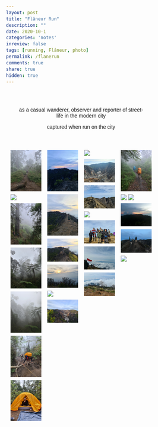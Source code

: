 ```yaml
---
layout: post
title: "Flâneur Run"
description: ""
date: 2020-10-1
categories: 'notes'
inreview: false
tags: [running, Flâneur, photo]
permalink: /flanerun
comments: true
share: true
hidden: true
---
```


<style>
* {
  box-sizing: border-box;
}

body {
  margin: 0;
  font-family: Arial;
}

.header {
  text-align: center;
  padding: 32px;
}

.row {
  display: -ms-flexbox; /* IE10 */
  display: flex;
  -ms-flex-wrap: wrap; /* IE10 */
  flex-wrap: wrap;
  padding: 0 4px;
}

/* Create four equal columns that sits next to each other */
.column {
  -ms-flex: 25%; /* IE10 */
  flex: 25%;
  max-width: 25%;
  padding: 0 4px;
}

.column img {
  margin-top: 8px;
  vertical-align: middle;
  width: 100%;
}

/* Responsive layout - makes a two column-layout instead of four columns */
@media screen and (max-width: 800px) {
  .column {
    -ms-flex: 50%;
    flex: 50%;
    max-width: 50%;
  }
}

/* Responsive layout - makes the two columns stack on top of each other instead of next to each other */
@media screen and (max-width: 600px) {
  .column {
    -ms-flex: 100%;
    flex: 100%;
    max-width: 100%;
  }
}

/* Thumbnail/Spotlight */

.row > .column {
  padding: 0 8px;
}

.row:after {
  content: "";
  display: table;
  clear: both;
}

/* Create four equal columns that floats next to eachother */
.column {
  float: left;
  width: 25%;
}

/* The Modal (background) */
.modal {
  display: none;
  position: fixed;
  z-index: 1;
  padding-top: 100px;
  left: 0;
  top: 0;
  width: 100%;
  height: 100%;
  overflow: auto;
  background-color: black;
}

/* Modal Content */
.modal-content {
  position: relative;
  background-color: #fefefe;
  margin: auto;
  padding: 0;
  width: 90%;
  max-width: 1200px;
}

/* The Close Button */
.close {
  color: white;
  position: absolute;
  top: 10px;
  right: 25px;
  font-size: 35px;
  font-weight: bold;
}

.close:hover,
.close:focus {
  color: #999;
  text-decoration: none;
  cursor: pointer;
}

/* Hide the slides by default */
.mySlides {
  display: none;
}

/* Next & previous buttons */
.prev,
.next {
  cursor: pointer;
  position: absolute;
  top: 50%;
  width: auto;
  padding: 16px;
  margin-top: -50px;
  color: white;
  font-weight: bold;
  font-size: 20px;
  transition: 0.6s ease;
  border-radius: 0 3px 3px 0;
  user-select: none;
  -webkit-user-select: none;
}

/* Position the "next button" to the right */
.next {
  right: 0;
  border-radius: 3px 0 0 3px;
}

/* On hover, add a black background color with a little bit see-through */
.prev:hover,
.next:hover {
  background-color: rgba(0, 0, 0, 0.8);
}

/* Number text (1/3 etc) */
.numbertext {
  color: #f2f2f2;
  font-size: 12px;
  padding: 8px 12px;
  position: absolute;
  top: 0;
}

/* Caption text */
.caption-container {
  text-align: center;
  background-color: black;
  padding: 2px 16px;
  color: white;
}

img.demo {
  opacity: 0.6;
}

.active,
.demo:hover {
  opacity: 1;
}

img.hover-shadow {
  transition: 0.3s;
}

.hover-shadow:hover {
  box-shadow: 0 4px 8px 0 rgba(0, 0, 0, 0.2), 0 6px 20px 0 rgba(0, 0, 0, 0.19);
}

</style>

<script>
  // Open the Modal
  function openModal() {
    document.getElementById("myModal").style.display = "block";
  }
  
  // Close the Modal
  function closeModal() {
    document.getElementById("myModal").style.display = "none";
  }
  
  var slideIndex = 1;
  showSlides(slideIndex);
  
  // Next/previous controls
  function plusSlides(n) {
    showSlides(slideIndex += n);
  }
  
  // Thumbnail image controls
  function currentSlide(n) {
    showSlides(slideIndex = n);
  }
  
  function showSlides(n) {
    var i;
    var slides = document.getElementsByClassName("mySlides");
    var dots = document.getElementsByClassName("demo");
    var captionText = document.getElementById("caption");
    if (n > slides.length) {slideIndex = 1}
    if (n < 1) {slideIndex = slides.length}
    for (i = 0; i < slides.length; i++) {
      slides[i].style.display = "none";
    }
    for (i = 0; i < dots.length; i++) {
      dots[i].className = dots[i].className.replace(" active", "");
    }
    slides[slideIndex-1].style.display = "block";
    dots[slideIndex-1].className += " active";
    captionText.innerHTML = dots[slideIndex-1].alt;
  }
  </script>

<div class="header">
  <p>as a casual wanderer, observer and reporter of street-life in the modern city</p>
  <p>captured when run on the city</p>
</div>

<!-- Photo Grid -->
<div class="row"> 
  <div class="column">
    <img src="/images/adventure/dummy/20201121_144955.jpg" style="width:100%" onclick="openModal();currentSlide(1)" class="hover-shadow">
    <img src="/images/adventure/dummy/20201121_150726.jpg" style="width:100%" onclick="openModal();currentSlide(2)" class="hover-shadow">
    <img src="/images/adventure/dummy/20201121_150912.jpg" style="width:100%" onclick="openModal();currentSlide(3)" class="hover-shadow">
    <img src="/images/adventure/dummy/20201121_150930.jpg" style="width:100%" onclick="openModal();currentSlide(4)" class="hover-shadow">
    <img src="/images/adventure/dummy/20201121_151235.jpg" style="width:100%" onclick="openModal();currentSlide(5)" class="hover-shadow">
    <img src="/images/adventure/dummy/20201121_152252.jpg" style="width:100%" onclick="openModal();currentSlide(6)" class="hover-shadow">
    <img src="/images/adventure/dummy/20201121_163853.jpg" style="width:100%" onclick="openModal();currentSlide(7)" class="hover-shadow">
  </div>
  <div class="column">
    <img src="/images/adventure/dummy/20201122_051729.jpg" style="width:100%" onclick="openModal();currentSlide(8)" class="hover-shadow">
    <img src="/images/adventure/dummy/20201122_053028.jpg" style="width:100%" onclick="openModal();currentSlide(9)" class="hover-shadow">
    <img src="/images/adventure/dummy/20201122_053327.jpg" style="width:100%" onclick="openModal();currentSlide(10)" class="hover-shadow">
    <img src="/images/adventure/dummy/20201122_054128.jpg" style="width:100%" onclick="openModal();currentSlide(11)" class="hover-shadow">
    <img src="/images/adventure/dummy/20201122_060021.jpg" style="width:100%" onclick="openModal();currentSlide(12)" class="hover-shadow">
    <img src="/images/adventure/dummy/20201122_060051.jpg" style="width:100%" onclick="openModal();currentSlide(13)" class="hover-shadow">
  </div>  
  <div class="column">
    <img src="/images/adventure/dummy/20201122_072305.jpg" style="width:100%" onclick="openModal();currentSlide(14)" class="hover-shadow">
    <img src="/images/adventure/dummy/20201122_072508.jpg" style="width:100%" onclick="openModal();currentSlide(15)" class="hover-shadow">
    <img src="/images/adventure/dummy/20201122_073510.jpg" style="width:100%" onclick="openModal();currentSlide(16)" class="hover-shadow">
    <img src="/images/adventure/dummy/20201122_073601.jpg" style="width:100%" onclick="openModal();currentSlide(17)" class="hover-shadow">
    <img src="/images/adventure/dummy/20201122_075231.jpg" style="width:100%" onclick="openModal();currentSlide(18)" class="hover-shadow">
    <img src="/images/adventure/dummy/20201122_075501.jpg" style="width:100%" onclick="openModal();currentSlide(19)" class="hover-shadow">
    <img src="/images/adventure/dummy/20201122_083914.jpg" style="width:100%" onclick="openModal();currentSlide(20)" class="hover-shadow">
  </div>
  <div class="column">
    <img src="/images/adventure/dummy/20201122_145159.jpg" style="width:100%" onclick="openModal();currentSlide(21)" class="hover-shadow">
    <img src="/images/adventure/dummy/20201122_150635.jpg" style="width:100%" onclick="openModal();currentSlide(22)" class="hover-shadow">
    <img src="/images/adventure/dummy/20201122_152002.jpg" style="width:100%" onclick="openModal();currentSlide(23)" class="hover-shadow">
    <img src="/images/adventure/dummy/GOPR0031.JPG" style="width:100%" onclick="openModal();currentSlide(24)" class="hover-shadow">
    <img src="/images/adventure/dummy/GOPR0033.JPG" style="width:100%" onclick="openModal();currentSlide(25)" class="hover-shadow">
    <img src="/images/adventure/dummy/GOPR0058.JPG" style="width:100%" onclick="openModal();currentSlide(26)" class="hover-shadow">
  </div>
</div>

<!-- The Modal/LightBox -->

<!-- The Modal/Lightbox -->
<div id="myModal" class="modal">
  <span class="close cursor" onclick="closeModal()">&times;</span>
  <div class="modal-content">

    <div class="mySlides">
      <div class="numbertext">1 / 26</div>
      <img src="/images/adventure/dummy/wedding.jpg" style="width:100%">
    </div>

    <div class="mySlides">
      <div class="numbertext">2 / 26</div>
      <img src="/images/adventure/dummy/rocks.jpg" style="width:100%">
    </div>

    <div class="mySlides">
      <div class="numbertext">3 / 26</div>
      <img src="/images/adventure/dummy/falls2.jpg" style="width:100%">
    </div>

    <div class="mySlides">
      <div class="numbertext">4 / 26</div>
      <img src="/images/adventure/dummy/paris.jpg" style="width:100%">
    </div>

    <!-- Next/previous controls -->
    <a class="prev" onclick="plusSlides(-1)">&#10094;</a>
    <a class="next" onclick="plusSlides(1)">&#10095;</a>

    <!-- Caption text -->
    <div class="caption-container">
      <p id="caption"></p>
    </div>

    <!-- Thumbnail image controls -->
    <div class="column">
      <img class="demo" src="/images/adventure/dummy/wedding.jpg" onclick="currentSlide(1)" alt="Nature">
    </div>

    <div class="column">
      <img class="demo" src="/images/adventure/dummy/rocks.jpg" onclick="currentSlide(2)" alt="Snow">
    </div>

    <div class="column">
      <img class="demo" src="/images/adventure/dummy/falls2.jpg" onclick="currentSlide(3)" alt="Mountains">
    </div>

    <div class="column">
      <img class="demo" src="/images/adventure/dummy/paris.jpg" onclick="currentSlide(4)" alt="Lights">
    </div>
  </div>
</div>